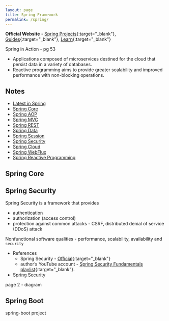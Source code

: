 ```yaml
---
layout: page
title: Spring Framework
permalink: /spring/
---
```


**Official Website** - [Spring Projects](https://spring.io/projects){:target="\_blank"}, [Guides](https://spring.io/guides){:target="\_blank"}, [Learn](https://spring.io/learn){:target="\_blank"}

Spring in Action - pg 53

- Applications composed of microservices destined for the cloud that persist data in a variety of databases.
- Reactive programming aims to provide greater scalability and improved performance with non-blocking operations.

## Notes

- [Latest in Spring](latest)
- [Spring Core](core)
- [Spring AOP](aop)
- [Spring MVC](mvc)
- [Spring REST](rest)
- [Spring Data](data)
- [Spring Session](session)
- [Spring Security](security)
- [Spring Cloud](cloud)
- [Spring WebFlux](webflux)
- [Spring Reactive Programming](reactive)

## Spring Core

## Spring Security

Spring Security is a framework that provides
- authentication
- authorization (access control)
- protection against common attacks - CSRF, distributed denial of service (DDoS) attack

Nonfunctional software qualities - performance, scalability, availability and `security`  

- References
  - Spring Security - [Official](http://mng.bz/7Gz7){:target="_blank"}
  - author’s YouTube account - [Spring Security Fundamentals playlist](http://mng.bz/mN4W){:target="_blank"}.
- [Spring Security](security)

page 2 - diagram


## Spring Boot

spring-boot project
